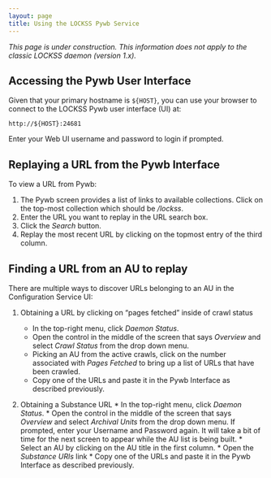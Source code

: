 ```yaml
---
layout: page
title: Using the LOCKSS Pywb Service
---
```


*This page is under construction. This information does not apply to the classic LOCKSS daemon (version 1.x).*

## Accessing the Pywb User Interface

Given that your primary hostname is `${HOST}`, you can use your browser to connect to the LOCKSS Pywb user interface (UI) at:

    http://${HOST}:24681

Enter your Web UI username and password to login if prompted.

## Replaying a URL from the Pywb Interface

To view a URL from Pywb:

1.  The Pywb screen provides a list of links to available collections.  Click on the top-most collection which should be */lockss*.
1.  Enter the URL you want to replay in the URL search box.
1.  Click the *Search* button.
1.  Replay the most recent URL by clicking on the topmost entry of the third column.

## Finding a URL from an AU to replay

There are multiple ways to discover URLs belonging to an AU in the Configuration Service UI:

1.  Obtaining a URL by clicking on “pages fetched” inside of crawl status
    *  In the top-right menu, click *Daemon Status*.
    *  Open the control in the middle of the screen that says *Overview* and select *Crawl Status* from the drop down menu.
    *  Picking an AU from the active crawls, click on the number associated with *Pages Fetched* to bring up a list of URLs that have been crawled.
    *  Copy one of the URLs and paste it in the Pywb Interface as described previously.
    
 1.  Obtaining a Substance URL
    *  In the top-right menu, click *Daemon Status*.
    *  Open the control in the middle of the screen that says *Overview* and select *Archival Units* from the drop down menu.  If prompted, enter your Username and Password again.  It will take a bit of time for the next screen to appear while the AU list is being built.
    *  Select an AU by clicking on the AU title in the first column.
    *  Open the *Substance URls* link
    *  Copy one of the URLs and paste it in the Pywb Interface as described previously.
    
